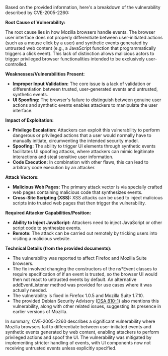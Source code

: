 Based on the provided information, here's a breakdown of the vulnerability described by CVE-2005-2260:

**Root Cause of Vulnerability:**

The root cause lies in how Mozilla browsers handle events. The browser user interface does not properly differentiate between user-initiated actions (such as a mouse click by a user) and synthetic events generated by untrusted web content (e.g., a JavaScript function that programmatically triggers a click event). This lack of distinction allows malicious actors to trigger privileged browser functionalities intended to be exclusively user-controlled.

**Weaknesses/Vulnerabilities Present:**

*   **Improper Input Validation:** The core issue is a lack of validation or differentiation between trusted, user-generated events and untrusted, synthetic events.
*   **UI Spoofing:** The browser's failure to distinguish between genuine user actions and synthetic events enables attackers to manipulate the user interface.

**Impact of Exploitation:**

*   **Privilege Escalation:** Attackers can exploit this vulnerability to perform dangerous or privileged actions that a user would normally have to manually initiate, circumventing the intended security model.
*   **Spoofing:** The ability to trigger UI elements through synthetic events facilitates UI spoofing attacks, where attackers can mimic legitimate interactions and steal sensitive user information.
*   **Code Execution:** In combination with other flaws, this can lead to arbitrary code execution by an attacker.

**Attack Vectors:**

*   **Malicious Web Pages:** The primary attack vector is via specially crafted web pages containing malicious code that synthesizes events.
*   **Cross-Site Scripting (XSS):** XSS attacks can be used to inject malicious scripts into trusted web pages that then trigger the vulnerability.

**Required Attacker Capabilities/Position:**

*   **Ability to Inject JavaScript:** Attackers need to inject JavaScript or other script code to synthesize events.
*   **Remote:** The attack can be carried out remotely by tricking users into visiting a malicious website.

**Technical Details (from the provided documents):**

*   The vulnerability was reported to affect Firefox and Mozilla Suite browsers.
*   The fix involved changing the constructors of the ns\*Event classes to require specification of if an event is trusted, so the browser UI would then not react to untrusted events by default. An alternative addEventListener method was provided for use cases where it was actually needed.
*   The vulnerability is fixed in Firefox 1.0.5 and Mozilla Suite 1.7.10.
*   The provided Debian Security Advisory ([DSA 810-1](https://www.debian.org/security/2005/dsa-810)) also mentions this vulnerability, along with other related issues, suggesting its presence in earlier versions of Mozilla.

In summary, CVE-2005-2260 describes a significant vulnerability where Mozilla browsers fail to differentiate between user-initiated events and synthetic events generated by web content, enabling attackers to perform privileged actions and spoof the UI. The vulnerability was mitigated by implementing stricter handling of events, with UI components now not receiving untrusted events unless explicitly specified.